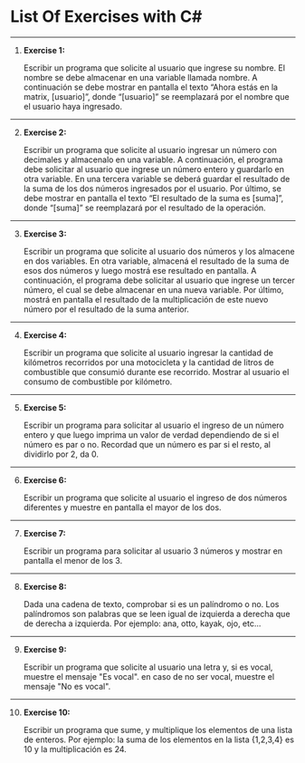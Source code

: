 # List Of Exercises with C#

---

1. **Exercise 1:**
   
    Escribir un programa que solicite al usuario que ingrese su nombre. El nombre se debe almacenar en una variable llamada nombre.
    A continuación se debe mostrar en pantalla el texto “Ahora estás en la matrix, [usuario]”,
    donde “[usuario]” se reemplazará por el nombre que el usuario haya ingresado.

---

2. **Exercise 2:**
   
    Escribir un programa que solicite al usuario ingresar un número con decimales y almacenalo en una variable.
    A continuación, el programa debe solicitar al usuario que ingrese un número entero y guardarlo en otra variable.
    En una tercera variable se deberá guardar el resultado de la suma de los dos números ingresados por el usuario.
    Por último, se debe mostrar en pantalla el texto “El resultado de la suma es [suma]”, donde “[suma]” se reemplazará por el resultado de la operación.

---

3. **Exercise 3:**
   
    Escribir un programa que solicite al usuario dos números y los almacene en dos variables.
    En otra variable, almacená el resultado de la suma de esos dos números y luego mostrá ese resultado en pantalla.
    A continuación, el programa debe solicitar al usuario que ingrese un tercer número, el cual se debe almacenar en una nueva variable.
    Por último, mostrá en pantalla el resultado de la multiplicación de este nuevo número por el resultado de la suma anterior.

---

4. **Exercise 4:**
   
    Escribir un programa que solicite al usuario ingresar la cantidad de kilómetros recorridos por una motocicleta
    y la cantidad de litros de combustible que consumió durante ese recorrido. Mostrar al usuario el consumo de combustible por kilómetro.

---

5. **Exercise 5:**
   
    Escribir un programa para solicitar al usuario el ingreso de un número entero
    y que luego imprima un valor de verdad dependiendo de si el número es par o no.
    Recordad que un número es par si el resto, al dividirlo por 2, da 0.

---

6. **Exercise 6:**
   
    Escribir un programa que solicite al usuario el ingreso de dos números diferentes
    y muestre en pantalla el mayor de los dos.

---

7. **Exercise 7:**
   
    Escribir un programa para solicitar al usuario 3 números y mostrar en pantalla el menor de los 3.

---

8. **Exercise 8:**
   
    Dada una cadena de texto, comprobar si es un palíndromo o no.
    Los palíndromos son palabras que se leen igual de izquierda a derecha que de derecha a izquierda.
    Por ejemplo: ana, otto, kayak, ojo, etc...

---

9. **Exercise 9:**
   
    Escribir un programa que solicite al usuario una letra y, si es vocal, muestre el mensaje "Es vocal".
    en caso de no ser vocal, muestre el mensaje "No es vocal".

---

10. **Exercise 10:**
   
    Escribir un programa que sume, y multiplique los elementos de una lista de enteros.
    Por ejemplo: la suma de los elementos en la lista {1,2,3,4} es 10 y la multiplicación es 24.